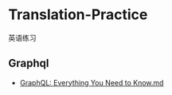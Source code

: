 # Translation-Practice

英语练习

## Graphql
- [GraphQL: Everything You Need to Know.md](graphql/GraphQL:%20Everything%20You%20Need%20to%20Know.md)